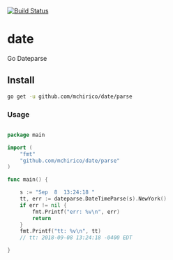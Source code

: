 [![Build Status](https://travis-ci.org/mchirico/date.svg?branch=develop)](https://travis-ci.org/mchirico/date)

# date
Go Dateparse


## Install

```bash
go get -u github.com/mchirico/date/parse

```


### Usage

```go

package main

import (
	"fmt"
	"github.com/mchirico/date/parse"
)

func main() {

	s := "Sep  8  13:24:18 "
	tt, err := dateparse.DateTimeParse(s).NewYork()
	if err != nil {
		fmt.Printf("err: %v\n", err)
		return
	}
	fmt.Printf("tt: %v\n", tt)
	// tt: 2018-09-08 13:24:18 -0400 EDT

}

```